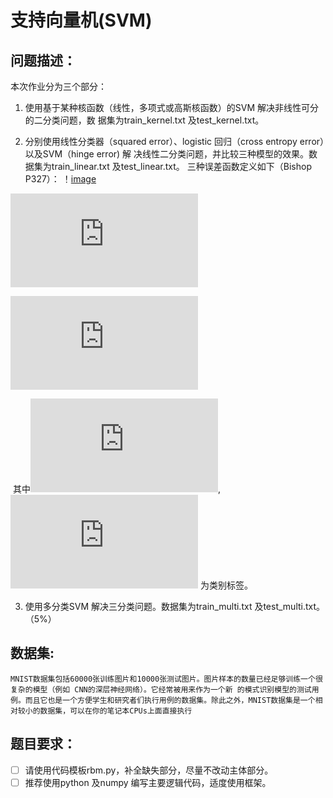 

# 支持向量机(SVM)



## 问题描述：

本次作业分为三个部分：

1. 使用基于某种核函数（线性，多项式或高斯核函数）的SVM 解决非线性可分的二分类问题，数
  据集为train_kernel.txt 及test_kernel.txt。

2. 分别使用线性分类器（squared error）、logistic 回归（cross entropy error）以及SVM（hinge error) 解
  决线性二分类问题，并比较三种模型的效果。数据集为train_linear.txt 及test_linear.txt。
  三种误差函数定义如下（Bishop P327）：
！[image](http://latex.codecogs.com/gif.latex?E_%7Blinear%7D%3D%5Csum_%7Bn%3D1%7D%5E%7BN%7D%28y_%7Bn%7D%20-t_%7Bn%7D%29%5E%7B2%7D&plus;%5Clambda%20%5Cleft%20%5C%7C%20%5Cmathbf%7Bw%7D%20%5Cright%20%5C%7C%5E%7B2%7D)  



![image](http://latex.codecogs.com/gif.latex?E_%7Blogistic%7D%3D%5Csum_%7Bn%3D1%7D%5E%7BN%7Dlog%281&plus;exp%28-y_%7Bn%7Dt_%7Bn%7D%29%29%20&plus;%20%5Clambda%5Cleft%20%5C%7C%20%5Cmathbf%7Bw%7D%20%5Cright%20%5C%7C%5E%7B2%7D) 

![image](http://latex.codecogs.com/gif.latex?E_%7BSVM%7D%3D%5Csum_%7Bn%3D1%7D%5E%7BN%7D%5B1-y_%7Bn%7Dt_%7Bn%7D%5D&plus;%5Clambda%20%5Cleft%20%5C%7C%20%5Cmathbf%7Bw%7D%20%5Cright%20%5C%7C%5E%7B2%7D)


  ​
  其中![image](http://latex.codecogs.com/gif.latex?y_%7Bn%7D%3D%5Cmathbf%7Bw%7D%5E%7BT%7Dx_%7Bn%7D&plus;b),![image](http://latex.codecogs.com/gif.latex?t_%7Bn%7D) 为类别标签。

3. 使用多分类SVM 解决三分类问题。数据集为train_multi.txt 及test_multi.txt。（5%）





## 数据集: 

 	MNIST数据集包括60000张训练图片和10000张测试图片。图片样本的数量已经足够训练一个很复杂的模型（例如 CNN的深层神经网络）。它经常被用来作为一个新 的模式识别模型的测试用例。而且它也是一个方便学生和研究者们执行用例的数据集。除此之外，MNIST数据集是一个相对较小的数据集，可以在你的笔记本CPUs上面直接执行





## 题目要求： 

- [ ] 请使用代码模板rbm.py，补全缺失部分，尽量不改动主体部分。
- [ ] 推荐使用python 及numpy 编写主要逻辑代码，适度使用框架。
